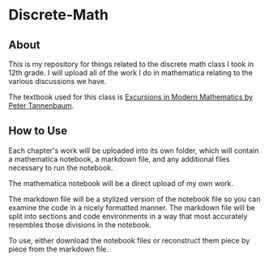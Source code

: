 # Discrete-Math
## About
This is my repository for things related to the discrete math class I took in 12th grade. I will upload all of the work I do in mathematica relating to the various discussions we have.

The textbook used for this class is [Excursions in Modern Mathematics by Peter Tannenbaum](https://books.google.com/books/about/Excursions_in_Modern_Mathematics.html?id=jYX1vQAACAAJ).

## How to Use
Each chapter's work will be uploaded into its own folder, which will contain a mathematica notebook, a markdown file, and any additional files necessary to run the notebook.

The mathematica notebook will be a direct upload of my own work.

The markdown file will be a stylized version of the notebook file so you can examine the code in a nicely formatted manner. The markdown file will be split into sections and code environments in a way that most accurately resembles those divisions in the notebook.

To use, either download the notebook files or reconstruct them piece by piece from the markdown file.
